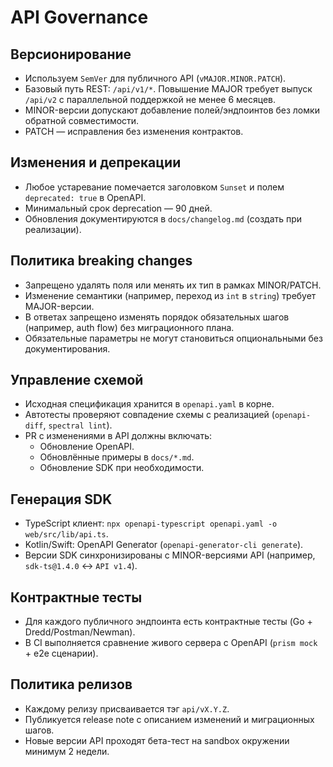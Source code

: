 # API Governance

## Версионирование
- Используем `SemVer` для публичного API (`vMAJOR.MINOR.PATCH`).
- Базовый путь REST: `/api/v1/*`. Повышение MAJOR требует выпуск `/api/v2` с параллельной поддержкой не менее 6 месяцев.
- MINOR-версии допускают добавление полей/эндпоинтов без ломки обратной совместимости.
- PATCH — исправления без изменения контрактов.

## Изменения и депрекации
- Любое устаревание помечается заголовком `Sunset` и полем `deprecated: true` в OpenAPI.
- Минимальный срок deprecation — 90 дней.
- Обновления документируются в `docs/changelog.md` (создать при реализации).

## Политика breaking changes
- Запрещено удалять поля или менять их тип в рамках MINOR/PATCH.
- Изменение семантики (например, переход из `int` в `string`) требует MAJOR-версии.
- В ответах запрещено изменять порядок обязательных шагов (например, auth flow) без миграционного плана.
- Обязательные параметры не могут становиться опциональными без документирования.

## Управление схемой
- Исходная спецификация хранится в `openapi.yaml` в корне.
- Автотесты проверяют совпадение схемы с реализацией (`openapi-diff`, `spectral lint`).
- PR с изменениями в API должны включать:
  - Обновление OpenAPI.
  - Обновлённые примеры в `docs/*.md`.
  - Обновление SDK при необходимости.

## Генерация SDK
- TypeScript клиент: `npx openapi-typescript openapi.yaml -o web/src/lib/api.ts`.
- Kotlin/Swift: OpenAPI Generator (`openapi-generator-cli generate`).
- Версии SDK синхронизированы с MINOR-версиями API (например, `sdk-ts@1.4.0` ↔ `API v1.4`).

## Контрактные тесты
- Для каждого публичного эндпоинта есть контрактные тесты (Go + Dredd/Postman/Newman).
- В CI выполняется сравнение живого сервера с OpenAPI (`prism mock` + e2e сценарии).

## Политика релизов
- Каждому релизу присваивается тэг `api/vX.Y.Z`.
- Публикуется release note с описанием изменений и миграционных шагов.
- Новые версии API проходят бета-тест на sandbox окружении минимум 2 недели.

